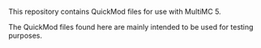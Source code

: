 This repository contains QuickMod files for use with MultiMC 5.

The QuickMod files found here are mainly intended to be used for testing purposes.
